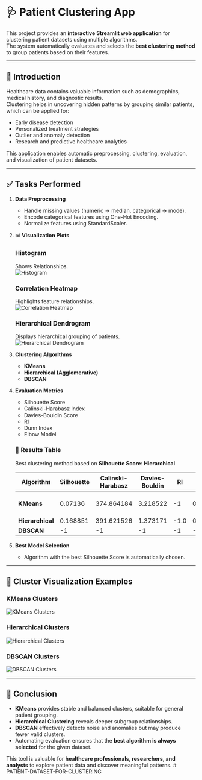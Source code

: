 # 🩺 Patient Clustering App

This project provides an **interactive Streamlit web application** for clustering patient datasets using multiple algorithms.  
The system automatically evaluates and selects the **best clustering method** to group patients based on their features.

---

## 📖 Introduction
Healthcare data contains valuable information such as demographics, medical history, and diagnostic results.  
Clustering helps in uncovering hidden patterns by grouping similar patients, which can be applied for:
- Early disease detection  
- Personalized treatment strategies  
- Outlier and anomaly detection  
- Research and predictive healthcare analytics  

This application enables automatic preprocessing, clustering, evaluation, and visualization of patient datasets.

---

## ✅ Tasks Performed
1. **Data Preprocessing**
   - Handle missing values (numeric → median, categorical → mode).  
   - Encode categorical features using One-Hot Encoding.  
   - Normalize features using StandardScaler.  

2. **📊 Visualization Plots**

   ### Histogram
   Shows Relationships.  
   ![Histogram](IMAGES/Histogram.png)

   ### Correlation Heatmap
   Highlights feature relationships.  
   ![Correlation Heatmap](IMAGES/Correlation.png)

   ### Hierarchical Dendrogram
   Displays hierarchical grouping of patients.  
   ![Hierarchical Dendrogram](IMAGES/Hierarchical.png)

3. **Clustering Algorithms**
   - **KMeans**  
   - **Hierarchical (Agglomerative)**  
   - **DBSCAN** 

4. **Evaluation Metrics**
   - Silhouette Score  
   - Calinski-Harabasz Index  
   - Davies-Bouldin Score  
   - RI  
   - Dunn Index  
   - Elbow Model  

   ### 📌 Results Table  

   Best clustering method based on **Silhouette Score**: **Hierarchical**  

   | Algorithm     | Silhouette | Calinski-Harabasz | Davies-Bouldin | RI   | Dunn Index | Elbow Model |
   |---------------|------------|-------------------|----------------|------|------------|-------------|
   | **KMeans**    | 0.07136    | 374.864184        | 3.218522       | -1   | 0.027772   | [101543.67, 95998.53, 93745...] |
   | **Hierarchical** | 0.168851   | 391.621526        | 1.373171       | -1.0 | 0.371566   | -1.0        |
   | **DBSCAN**    | -1         | -1                | -1             | -1   | -1         | -1          |

5. **Best Model Selection**
   - Algorithm with the best Silhouette Score is automatically chosen.  

---

## 📌 Cluster Visualization Examples  

### KMeans Clusters  
![KMeans Clusters](IMAGES/KMeans.png)

### Hierarchical Clusters  
![Hierarchical Clusters](IMAGES/Hierarchical_Cluster.png)

### DBSCAN Clusters  
![DBSCAN Clusters](IMAGES/DBSCAN.png)

---

## 📝 Conclusion
- **KMeans** provides stable and balanced clusters, suitable for general patient grouping.  
- **Hierarchical Clustering** reveals deeper subgroup relationships.  
- **DBSCAN** effectively detects noise and anomalies but may produce fewer valid clusters.  
- Automating evaluation ensures that the **best algorithm is always selected** for the given dataset.  

This tool is valuable for **healthcare professionals, researchers, and analysts** to explore patient data and discover meaningful patterns.  # PATIENT-DATASET-FOR-CLUSTERING
